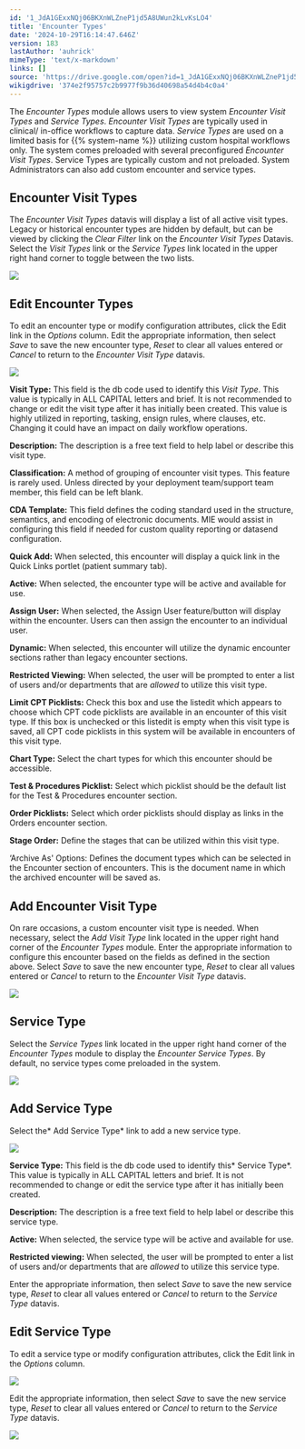 ```yaml
---
id: '1_JdA1GExxNQj06BKXnWLZneP1jd5A8UWun2kLvKsLO4'
title: 'Encounter Types'
date: '2024-10-29T16:14:47.646Z'
version: 183
lastAuthor: 'auhrick'
mimeType: 'text/x-markdown'
links: []
source: 'https://drive.google.com/open?id=1_JdA1GExxNQj06BKXnWLZneP1jd5A8UWun2kLvKsLO4'
wikigdrive: '374e2f95757c2b9977f9b36d40698a54d4b4c0a4'
---
```

The *Encounter Types* module allows users to view system *Encounter Visit Types* and *Service Types*. *Encounter Visit Types* are typically used in clinical/ in-office workflows to capture data. *Service Types* are used on a limited basis for {{% system-name %}} utilizing custom hospital workflows only. The system comes preloaded with several preconfigured *Encounter Visit Types*. Service Types are typically custom and not preloaded. System Administrators can also add custom encounter and service types.

## Encounter Visit Types

The *Encounter Visit Types* datavis will display a list of all active visit types. Legacy or historical encounter types are hidden by default, but can be viewed by clicking the *Clear Filter* link on the *Encounter Visit Types* Datavis. Select the *Visit Types* link or the *Service Types* link located in the upper right hand corner to toggle between the two lists.

![](../encounter-types.assets/0b10da719d783593299824545e5bc463.png)

## Edit Encounter Types

To edit an encounter type or modify configuration attributes, click the Edit link in the *Options* column. Edit the appropriate information, then select *Save* to save the new encounter type, *Reset* to clear all values entered or *Cancel* to return to the *Encounter Visit Type* datavis.

![](../encounter-types.assets/6d94504505818ec334a92dbd0c087c49.png)

**Visit Type:** This field is the db code used to identify this *Visit Type*. This value is typically in ALL CAPITAL letters and brief. It is not recommended to change or edit the visit type after it has initially been created. This value is highly utilized in reporting, tasking, ensign rules, where clauses, etc. Changing it could have an impact on daily workflow operations.

**Description:** The description is a free text field to help label or describe this visit type.

**Classification:** A method of grouping of encounter visit types. This feature is rarely used. Unless directed by your deployment team/support team member, this field can be left blank.

**CDA Template:** This field defines the coding standard used in the structure, semantics, and encoding of electronic documents. MIE would assist in configuring this field if needed for custom quality reporting or datasend configuration.

**Quick Add:** When selected, this encounter will display a quick link in the Quick Links portlet (patient summary tab).

**Active:** When selected, the encounter type will be active and available for use.

**Assign User:** When selected, the Assign User feature/button will display within the encounter. Users can then assign the encounter to an individual user.

**Dynamic:** When selected, this encounter will utilize the dynamic encounter sections rather than legacy encounter sections.

**Restricted Viewing:** When selected, the user will be prompted to enter a list of users and/or departments that are *allowed* to utilize this visit type.

**Limit CPT Picklists:** Check this box and use the listedit which appears to choose which CPT code picklists are available in an encounter of this visit type. If this box is unchecked or this listedit is empty when this visit type is saved, all CPT code picklists in this system will be available in encounters of this visit type.

**Chart Type:** Select the chart types for which this encounter should be accessible.

**Test & Procedures Picklist:** Select which picklist should be the default list for the Test & Procedures encounter section.

**Order Picklists:** Select which order picklists should display as links in the Orders encounter section.

**Stage Order:** Define the stages that can be utilized within this visit type.

‘Archive As' Options: Defines the document types which can be selected in the Encounter section of encounters. This is the document name in which the archived encounter will be saved as.

## Add Encounter Visit Type

On rare occasions, a custom encounter visit type is needed. When necessary, select the *Add Visit Type* link located in the upper right hand corner of the *Encounter Types* module. Enter the appropriate information to configure this encounter based on the fields as defined in the section above. Select *Save* to save the new encounter type, *Reset* to clear all values entered or *Cancel* to return to the *Encounter Visit Type* datavis.

![](../encounter-types.assets/dae5d2bf3e26de6eed0b98b91017522d.png)

## Service Type

Select the *Service Types* link located in the upper right hand corner of the *Encounter Types* module to display the *Encounter Service Types*. By default, no service types come preloaded in the system.

![](../encounter-types.assets/16d73a3bc63c9401ba24f4a3787f1d16.png)

## Add Service Type

Select the* Add Service Type* link to add a new service type.

![](../encounter-types.assets/5309b6f9af30ab8b53b859a53af37abc.png)

**Service Type:** This field is the db code used to identify this* Service Type*. This value is typically in ALL CAPITAL letters and brief. It is not recommended to change or edit the service type after it has initially been created.

**Description:** The description is a free text field to help label or describe this service type.

**Active:** When selected, the service type will be active and available for use.

**Restricted viewing:** When selected, the user will be prompted to enter a list of users and/or departments that are *allowed* to utilize this service type.

Enter the appropriate information, then select *Save* to save the new service type, *Reset* to clear all values entered or *Cancel* to return to the *Service Type* datavis.

## Edit Service Type

To edit a service type or modify configuration attributes, click the Edit link in the *Options* column.

![](../encounter-types.assets/b5ed8c1961d1d1506fc2717ff0ba1b6d.png)

Edit the appropriate information, then select *Save* to save the new service type, *Reset* to clear all values entered or *Cancel* to return to the *Service Type* datavis.

![](../encounter-types.assets/917fdecb6c4ca5fe4c9ba6499e8b473b.png)
